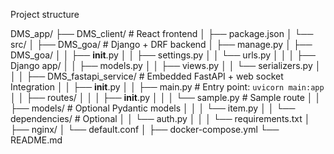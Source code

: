 Project structure

DMS_app/
├── DMS_client/                            # React frontend
│   ├── package.json
│   └── src/
│
├── DMS_goa/                     # Django + DRF backend
│   ├── manage.py
│   ├── DMS_goa/
│   │   ├── __init__.py
│   │   ├── settings.py
│   │   └── urls.py
│   │
│   ├── Django app/
│   │   ├── models.py 
│   │   ├── views.py 
│   │   └── serializers.py 
│   │
│   ├── DMS_fastapi_service/           # Embedded FastAPI + web socket Integration
│   │   ├── __init__.py
│   │   ├── main.py                # Entry point: `uvicorn main:app`
│   │   ├── routes/
│   │   │   ├── __init__.py
│   │   │   └── sample.py         # Sample route
│   │   ├── models/               # Optional Pydantic models
│   │   │   └── item.py
│   │   └── dependencies/         # Optional
│   │       └── auth.py
│   │
│   └── requirements.txt
│
├── nginx/
│   └── default.conf
│
├── docker-compose.yml
└── README.md
